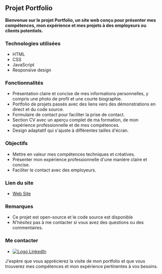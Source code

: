 ## Projet Portfolio

**Bienvenue sur le projet Portfolio, un site web conçu pour présenter mes compétences, mon expérience et mes projets à des employeurs ou clients potentiels.**

### Technologies utilisées

* HTML
* CSS
* JavaScript
* Responsive design

### Fonctionnalités

* Présentation claire et concise de mes informations personnelles, y compris une photo de profil et une courte biographie.
* Portfolio de projets passés avec des liens vers des démonstrations en direct et du code source.
* Formulaire de contact pour faciliter la prise de contact.
* Section CV avec un aperçu complet de ma formation, de mon expérience professionnelle et de mes compétences.
* Design adaptatif qui s'ajuste à différentes tailles d'écran.

### Objectifs

* Mettre en valeur mes compétences techniques et créatives.
* Présenter mon expérience professionnelle d'une manière claire et concise.
* Faciliter le contact avec des employeurs.

### Lien du site

* [Web Site](https://julieniut.github.io)

### Remarques

* Ce projet est open-source et le code source est disponible
* N'hésitez pas à me contacter si vous avez des questions ou des commentaires.

### Me contacter

 * [![Logo LinkedIn](https://camo.githubusercontent.com/d94940866c98cb4fca5783c4e8ac95776d2f52df6bbf3d5ab9e30d76836f30ae/68747470733a2f2f696d672e736869656c64732e696f2f62616467652f4c696e6b6564496e2d2532333030373742352e7376673f6c6f676f3d6c696e6b6564696e266c6f676f436f6c6f723d7768697465)](https://www.linkedin.com/in/julien-losser)

J'espère que vous apprécierez la visite de mon portfolio et que vous trouverez mes compétences et mon expérience pertinentes à vos besoins.

